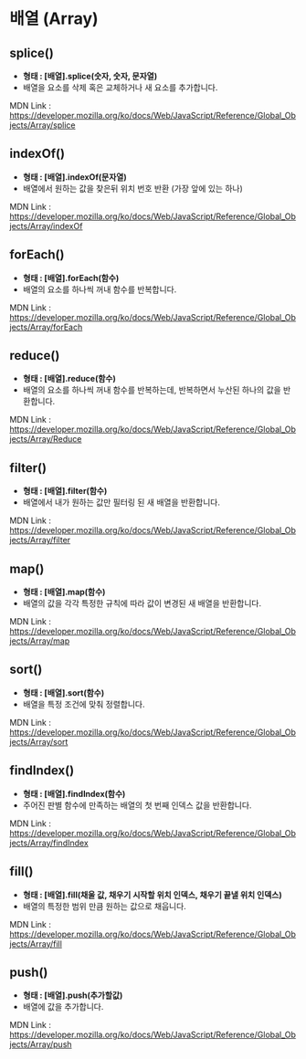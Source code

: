 # 배열 (Array)

## splice()
- **형태 : [배열].splice(숫자, 숫자, 문자열)**
- 배열을 요소를 삭제 혹은 교체하거나 새 요소를 추가합니다.

MDN Link : https://developer.mozilla.org/ko/docs/Web/JavaScript/Reference/Global_Objects/Array/splice

## indexOf()
- **형태 : [배열].indexOf(문자열)**
- 배열에서 원하는 값을 찾은뒤 위치 번호 반환 (가장 앞에 있는 하나)

MDN Link : https://developer.mozilla.org/ko/docs/Web/JavaScript/Reference/Global_Objects/Array/indexOf

## forEach()
- **형태 : [배열].forEach(함수)**
- 배열의 요소를 하나씩 꺼내 함수를 반복합니다.

MDN Link : https://developer.mozilla.org/ko/docs/Web/JavaScript/Reference/Global_Objects/Array/forEach

## reduce()
- **형태 : [배열].reduce(함수)**
- 배열의 요소를 하나씩 꺼내 함수를 반복하는데, 반복하면서 누산된 하나의 값을 반환합니다.

MDN Link : https://developer.mozilla.org/ko/docs/Web/JavaScript/Reference/Global_Objects/Array/Reduce

## filter()
- **형태 : [배열].filter(함수)**
- 배열에서 내가 원하는 값만 필터링 된 새 배열을 반환합니다.

MDN Link : https://developer.mozilla.org/ko/docs/Web/JavaScript/Reference/Global_Objects/Array/filter

## map()
- **형태 : [배열].map(함수)**
- 배열의 값을 각각 특정한 규칙에 따라 값이 변경된 새 배열을 반환합니다.

MDN Link : https://developer.mozilla.org/ko/docs/Web/JavaScript/Reference/Global_Objects/Array/map


## sort()
- **형태 : [배열].sort(함수)**
- 배열을 특정 조건에 맞춰 정렬합니다.

MDN Link : https://developer.mozilla.org/ko/docs/Web/JavaScript/Reference/Global_Objects/Array/sort

## findIndex()
- **형태 : [배열].findIndex(함수)**
- 주어진 판별 함수에 만족하는 배열의 첫 번째 인덱스 값을 반환합니다.

MDN Link : https://developer.mozilla.org/ko/docs/Web/JavaScript/Reference/Global_Objects/Array/findIndex

## fill()
- **형태 : [배열].fill(채울 값, 채우기 시작할 위치 인덱스, 채우기 끝낼 위치 인덱스)**
- 배열의 특정한 범위 만큼 원하는 값으로 채웁니다.

MDN Link : https://developer.mozilla.org/ko/docs/Web/JavaScript/Reference/Global_Objects/Array/fill

## push()
- **형태 : [배열].push(추가할값)**
- 배열에 값을 추가합니다.

MDN Link : https://developer.mozilla.org/ko/docs/Web/JavaScript/Reference/Global_Objects/Array/push
